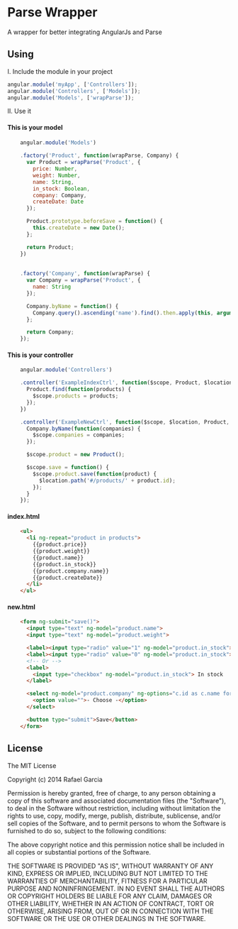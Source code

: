 Parse Wrapper
=====================

A wrapper for better integrating AngularJs and Parse


## Using

I. Include the module in your project

```javascript
angular.module('myApp', ['Controllers']);
angular.module('Controllers', ['Models']);
angular.module('Models', ['wrapParse']);
```

II. Use it


#### This is your model
```javascript
    angular.module('Models')
    
    .factory('Product', function(wrapParse, Company) {
      var Product = wrapParse('Product', {
        price: Number,
        weight: Number,
        name: String,
        in_stock: Boolean,
        company: Company,
        createDate: Date
      });

      Product.prototype.beforeSave = function() {
        this.createDate = new Date();
      };

      return Product;
    })
    
    
    .factory('Company', function(wrapParse) {
      var Company = wrapParse('Product', {
        name: String
      });

      Company.byName = function() {
        Company.query().ascending('name').find().then.apply(this, arguments);
      };

      return Company;
    });
```

#### This is your controller
```javascript
    angular.module('Controllers')

    .controller('ExampleIndexCtrl', function($scope, Product, $location) {
      Product.find(function(products) {
        $scope.products = products;
      });
    })

    .controller('ExampleNewCtrl', function($scope, $location, Product, Company) {
      Company.byName(function(companies) {
        $scope.companies = companies;
      });

      $scope.product = new Product();

      $scope.save = function() {
        $scope.product.save(function(product) {
          $location.path('#/products/' + product.id);
        });
      }
    });
```

#### index.html

```html
    <ul>
      <li ng-repeat="product in products">
        {{product.price}}
        {{product.weight}}
        {{product.name}}
        {{product.in_stock}}
        {{product.company.name}}
        {{product.createDate}}
      </li>
    </ul>
```

#### new.html
```html
    <form ng-submit="save()">
      <input type="text" ng-model="product.name">
      <input type="text" ng-model="product.weight">

      <label><input type="radio" value="1" ng-model="product.in_stock"> Yes</label>
      <label><input type="radio" value="0" ng-model="product.in_stock"> No</label>
      <!-- Or -->
      <label>
        <input type="checkbox" ng-model="product.in_stock"> In stock
      </label>

      <select ng-model="product.company" ng-options="c.id as c.name for c in companies">
        <option value="">- Choose -</option>
      </select>

      <button type="submit">Save</button>
    </form>
```



## License

The MIT License

Copyright (c) 2014 Rafael Garcia

Permission is hereby granted, free of charge, to any person obtaining a copy
of this software and associated documentation files (the "Software"), to deal
in the Software without restriction, including without limitation the rights
to use, copy, modify, merge, publish, distribute, sublicense, and/or sell
copies of the Software, and to permit persons to whom the Software is
furnished to do so, subject to the following conditions:

The above copyright notice and this permission notice shall be included in
all copies or substantial portions of the Software.

THE SOFTWARE IS PROVIDED "AS IS", WITHOUT WARRANTY OF ANY KIND, EXPRESS OR
IMPLIED, INCLUDING BUT NOT LIMITED TO THE WARRANTIES OF MERCHANTABILITY,
FITNESS FOR A PARTICULAR PURPOSE AND NONINFRINGEMENT. IN NO EVENT SHALL THE
AUTHORS OR COPYRIGHT HOLDERS BE LIABLE FOR ANY CLAIM, DAMAGES OR OTHER
LIABILITY, WHETHER IN AN ACTION OF CONTRACT, TORT OR OTHERWISE, ARISING FROM,
OUT OF OR IN CONNECTION WITH THE SOFTWARE OR THE USE OR OTHER DEALINGS IN
THE SOFTWARE.

